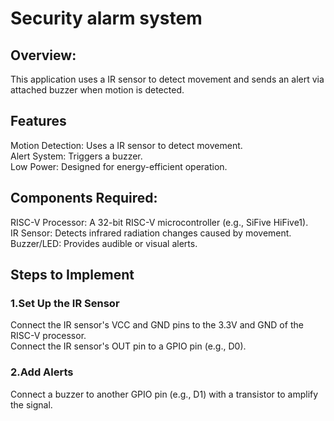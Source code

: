 # Security alarm system
## Overview:
This application uses a IR sensor to detect movement and sends an alert via attached buzzer when motion is detected.
## Features
Motion Detection: Uses a IR sensor to detect movement.\
Alert System: Triggers a buzzer.\
Low Power: Designed for energy-efficient operation.
## Components Required:
RISC-V Processor: A 32-bit RISC-V microcontroller (e.g., SiFive HiFive1).\
IR Sensor: Detects infrared radiation changes caused by movement.\
Buzzer/LED: Provides audible or visual alerts.
## Steps to Implement
### 1.Set Up the IR Sensor
Connect the IR sensor's VCC and GND pins to the 3.3V and GND of the RISC-V processor.\
Connect the IR sensor's OUT pin to a GPIO pin (e.g., D0).
### 2.Add Alerts
Connect a buzzer to another GPIO pin (e.g., D1) with a transistor to amplify the signal.

